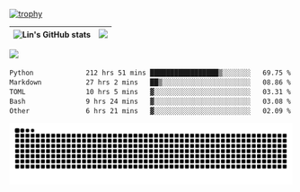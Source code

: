 [![trophy](https://github-profile-trophy.vercel.app/?username=ocss884&column=7)](https://github.com/ocss884)

| ![Lin's GitHub stats](https://github-readme-stats.vercel.app/api?username=ocss884&show_icons=true&hide_border=True&count_private=true) | ![](https://github-readme-streak-stats.herokuapp.com?user=ocss884&hide_border=true&date_format=M%20j%5B%2C%20Y%5D&ring=7EDDCF&fire=7EDDCF") |
| ------------------------------------------------------------ | ------------------------------------------------------------ |

![](https://komarev.com/ghpvc/?username=ocss884&color=brightgreen)

<!--START_SECTION:waka-->

```txt
Python             212 hrs 51 mins █████████████████▒░░░░░░░   69.75 %
Markdown           27 hrs 2 mins   ██▒░░░░░░░░░░░░░░░░░░░░░░   08.86 %
TOML               10 hrs 5 mins   ▓░░░░░░░░░░░░░░░░░░░░░░░░   03.31 %
Bash               9 hrs 24 mins   ▓░░░░░░░░░░░░░░░░░░░░░░░░   03.08 %
Other              6 hrs 21 mins   ▓░░░░░░░░░░░░░░░░░░░░░░░░   02.09 %
```

<!--END_SECTION:waka-->

<p align="center">
   <img src="https://github.com/ocss884/ocss884/blob/output/github-snake.svg" alt="snake">
</p>
